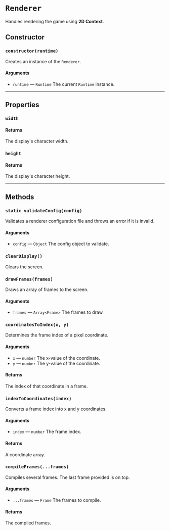 # `Renderer`

Handles rendering the game using **2D Context**.

## Constructor

### `constructor(runtime)`

Creates an instance of the `Renderer`.

#### Arguments

-   `runtime` &mdash; `Runtime` The current `Runtime` instance.

---

## Properties

### `width`

#### Returns

The display's character width.

### `height`

#### Returns

The display's character height.

---

## Methods

### `static validateConfig(config)`

Validates a renderer configuration file and throws an error if it is invalid.

#### Arguments

-   `config` &mdash; `Object` The config object to validate.

### `clearDisplay()`

Clears the screen.

### `drawFrames(frames)`

Draws an array of frames to the screen.

#### Arguments

-   `frames` &mdash; `Array<Frame>` The frames to draw.

### `coordinatesToIndex(x, y)`

Determines the frame index of a pixel coordinate.

#### Arguments

-   `x` &mdash; `number` The x-value of the coordinate.
-   `y` &mdash; `number` The y-value of the coordinate.

#### Returns

The index of that coordinate in a frame.

### `indexToCoordinates(index)`

Converts a frame index into x and y coordinates.

#### Arguments

-   `index` &mdash; `number` The frame index.

#### Returns

A coordinate array.

### `compileFrames(...frames)`

Compiles several frames. The last frame provided is on top.

#### Arguments

-   `...frames` &mdash; `Frame` The frames to compile.

#### Returns

The compiled frames.
